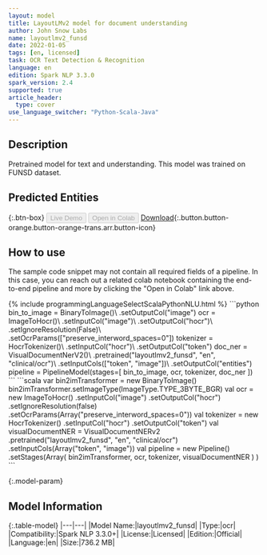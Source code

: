 ```yaml
---
layout: model
title: LayoutLMv2 model for document understanding
author: John Snow Labs
name: layoutlmv2_funsd
date: 2022-01-05
tags: [en, licensed]
task: OCR Text Detection & Recognition
language: en
edition: Spark NLP 3.3.0
spark_version: 2.4
supported: true
article_header:
  type: cover
use_language_switcher: "Python-Scala-Java"
---
```


## Description

Pretrained model for text and understanding. This model was trained on FUNSD dataset.

## Predicted Entities



{:.btn-box}
<button class="button button-orange" disabled>Live Demo</button>
<button class="button button-orange" disabled>Open in Colab</button>
[Download](https://s3.amazonaws.com/auxdata.johnsnowlabs.com/clinical/ocr/layoutlmv2_funsd_en_3.3.0_2.4_1641364259640.zip){:.button.button-orange.button-orange-trans.arr.button-icon}

## How to use

The sample code snippet may not contain all required fields of a pipeline. In this case, you can reach out a related colab notebook containing the end-to-end pipeline and more by clicking the "Open in Colab" link above.




<div class="tabs-box" markdown="1">
{% include programmingLanguageSelectScalaPythonNLU.html %}
```python
bin_to_image = BinaryToImage()\
    .setOutputCol("image")
ocr = ImageToHocr()\
    .setInputCol("image")\
    .setOutputCol("hocr")\
    .setIgnoreResolution(False)\
    .setOcrParams(["preserve_interword_spaces=0"])
tokenizer = HocrTokenizer()\
    .setInputCol("hocr")\
    .setOutputCol("token")
doc_ner = VisualDocumentNerV2()\
    .pretrained("layoutlmv2_funsd", "en", "clinical/ocr")\
    .setInputCols(["token", "image"])\
    .setOutputCol("entities")
pipeline = PipelineModel(stages=[
    bin_to_image,
    ocr,
    tokenizer,
    doc_ner
    ])
```
```scala
var bin2imTransformer = new BinaryToImage()
bin2imTransformer.setImageType(ImageType.TYPE_3BYTE_BGR)
val ocr = new ImageToHocr()
    .setInputCol("image")
    .setOutputCol("hocr")
    .setIgnoreResolution(false)
    .setOcrParams(Array("preserve_interword_spaces=0"))
val tokenizer = new HocrTokenizer()
    .setInputCol("hocr")
    .setOutputCol("token")
val visualDocumentNER = VisualDocumentNERv2
    .pretrained("layoutlmv2_funsd", "en", "clinical/ocr")
    .setInputCols(Array("token", "image"))
val pipeline = new Pipeline()
    .setStages(Array(
        bin2imTransformer,
        ocr,
        tokenizer,
        visualDocumentNER
    )
)
```
</div>

{:.model-param}
## Model Information

{:.table-model}
|---|---|
|Model Name:|layoutlmv2_funsd|
|Type:|ocr|
|Compatibility:|Spark NLP 3.3.0+|
|License:|Licensed|
|Edition:|Official|
|Language:|en|
|Size:|736.2 MB|
